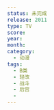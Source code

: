 ```yaml
---
status: 未完成
release: 2011
type: TV
score:
year:
month:
category:
  - 动漫
tags:
  - B类
  - 轻改
  - 战斗
  - 后宫
  - 
---
```

